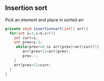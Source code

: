 ## Insertion sort  
Pick an element and place in sorted arr
```java
private void insertionsort(int[] arr){
  for(int i=1;i<n;i++){
    int curr=i;
    int prev=i-1;
     while(prev>=0 && arr[prev]>arr[curr]){
        arr[prev+1]=arr[prev];
        prev--;
    }
    arr[prev+1]=curr;
  }
}
```
